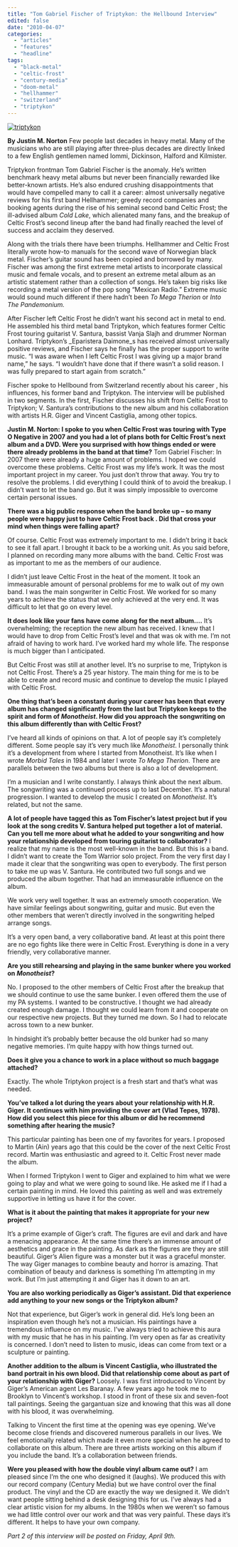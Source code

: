 ```yaml
---
title: "Tom Gabriel Fischer of Triptykon: the Hellbound Interview"
edited: false
date: "2010-04-07"
categories:
  - "articles"
  - "features"
  - "headline"
tags:
  - "black-metal"
  - "celtic-frost"
  - "century-media"
  - "doom-metal"
  - "hellhammer"
  - "switzerland"
  - "triptykon"
---
```


[![triptykon](http://www.hellbound.ca/wp-content/uploads/2010/04/triptykon.jpg "triptykon")](http://www.hellbound.ca/wp-content/uploads/2010/04/triptykon.jpg)

**By Justin M. Norton** Few people last decades in heavy metal. Many of the musicians who are still playing after three-plus decades are directly linked to a few English gentlemen named Iommi, Dickinson, Halford and Kilmister.

Triptykon frontman Tom Gabriel Fischer is the anomaly. He’s written benchmark heavy metal albums but never been financially rewarded like better-known artists. He’s also endured crushing disappointments that would have compelled many to call it a career: almost universally negative reviews for his first band Hellhammer; greedy record companies and booking agents during the rise of his seminal second band Celtic Frost; the ill-advised album _Cold Lake_, which alienated many fans, and the breakup of Celtic Frost’s second lineup after the band had finally reached the level of success and acclaim they deserved.

Along with the trials there have been triumphs. Hellhammer and Celtic Frost literally wrote how-to manuals for the second wave of Norwegian black metal. Fischer’s guitar sound has been copied and borrowed by many. Fischer was among the first extreme metal artists to incorporate classical music and female vocals, and to present an extreme metal album as an artistic statement rather than a collection of songs. He’s taken big risks like recording a metal version of the pop song “Mexican Radio.” Extreme music would sound much different if there hadn’t been _To Mega Therion_ or _Into The Pandemonium._

After Fischer left Celtic Frost he didn’t want his second act in metal to end. He assembled his third metal band Triptykon, which features former Celtic Frost touring guitarist V. Santura, bassist Vanja Slajh and drummer Norman Lonhard. Triptykon’s _Eparistera Daimone_s has received almost universally positive reviews, and Fischer says he finally has the proper support to write music. “I was aware when I left Celtic Frost I was giving up a major brand name,” he says. “I wouldn’t have done that if there wasn’t a solid reason. I was fully prepared to start again from scratch.”

Fischer spoke to Hellbound from Switzerland recently about his career , his influences, his former band and Triptykon. The interview will be published in two segments. In the first, Fischer discusses his shift from Celtic Frost to Triptykon; V. Santura’s contributions to the new album and his collaboration with artists H.R. Giger and Vincent Castiglia, among other topics.

**Justin M. Norton: I spoke to you when Celtic Frost was touring with Type O Negative in 2007 and you had a lot of plans both for Celtic Frost’s next album and a DVD. Were you surprised with how things ended or were there already problems in the band at that time?** Tom Gabriel Fischer: In 2007 there were already a huge amount of problems. I hoped we could overcome these problems. Celtic Frost was my life’s work. It was the most important project in my career. You just don’t throw that away. You try to resolve the problems. I did everything I could think of to avoid the breakup. I didn’t want to let the band go. But it was simply impossible to overcome certain personal issues.

**There was a big public response when the band broke up – so many people were happy just to have Celtic Frost back . Did that cross your mind when things were falling apart?**

Of course. Celtic Frost was extremely important to me. I didn’t bring it back to see it fall apart. I brought it back to be a working unit. As you said before, I planned on recording many more albums with the band. Celtic Frost was as important to me as the members of our audience.

I didn’t just leave Celtic Frost in the heat of the moment. It took an immeasurable amount of personal problems for me to walk out of my own band. I was the main songwriter in Celtic Frost. We worked for so many years to achieve the status that we only achieved at the very end. It was difficult to let that go on every level.

**It does look like your fans have come along for the next album….** It’s overwhelming; the reception the new album has received. I knew that I would have to drop from Celtic Frost’s level and that was ok with me. I’m not afraid of having to work hard. I’ve worked hard my whole life. The response is much bigger than I anticipated.

But Celtic Frost was still at another level. It’s no surprise to me, Triptykon is not Celtic Frost. There’s a 25 year history. The main thing for me is to be able to create and record music and continue to develop the music I played with Celtic Frost.

**One thing that’s been a constant during your career has been that every album has changed significantly from the last but Triptykon keeps to the spirit and form of _Monotheist_. How did you approach the songwriting on this album differently than with Celtic Frost?**

I’ve heard all kinds of opinions on that. A lot of people say it’s completely different. Some people say it’s very much like _Monotheist_. I personally think it’s a development from where I started from Monotheist. It’s like when I wrote _Morbid Tales_ in 1984 and later I wrote _To Mega Therion_. There are parallels between the two albums but there is also a lot of development.

I’m a musician and I write constantly. I always think about the next album. The songwriting was a continued process up to last December. It’s a natural progression. I wanted to develop the music I created on _Monotheist_. It’s related, but not the same.

**A lot of people have tagged this as Tom Fischer’s latest project but if you look at the song credits V. Santura helped put together a lot of material. Can you tell me more about what he added to your songwriting and how your relationship developed from touring guitarist to collaborator?** I realize that my name is the most well-known in the band. But this is a band. I didn’t want to create the Tom Warrior solo project. From the very first day I made it clear that the songwriting was open to everybody. The first person to take me up was V. Santura. He contributed two full songs and we produced the album together. That had an immeasurable influence on the album.

We work very well together. It was an extremely smooth cooperation. We have similar feelings about songwriting, guitar and music. But even the other members that weren’t directly involved in the songwriting helped arrange songs.

It’s a very open band, a very collaborative band. At least at this point there are no ego fights like there were in Celtic Frost. Everything is done in a very friendly, very collaborative manner.

**Are you still rehearsing and playing in the same bunker where you worked on _Monotheist_?**

No. I proposed to the other members of Celtic Frost after the breakup that we should continue to use the same bunker. I even offered them the use of my PA systems. I wanted to be constructive. I thought we had already created enough damage. I thought we could learn from it and cooperate on our respective new projects. But they turned me down. So I had to relocate across town to a new bunker.

In hindsight it’s probably better because the old bunker had so many negative memories. I’m quite happy with how things turned out.

**Does it give you a chance to work in a place without so much baggage attached?**

Exactly. The whole Triptykon project is a fresh start and that’s what was needed.

**You’ve talked a lot during the years about your relationship with H.R. Giger. It continues with him providing the cover art (Vlad Tepes, 1978). How did you select this piece for this album or did he recommend something after hearing the music?**

This particular painting has been one of my favorites for years. I proposed to Martin (Ain) years ago that this could be the cover of the next Celtic Frost record. Martin was enthusiastic and agreed to it. Celtic Frost never made the album.

When I formed Triptykon I went to Giger and explained to him what we were going to play and what we were going to sound like. He asked me if I had a certain painting in mind. He loved this painting as well and was extremely supportive in letting us have it for the cover.

**What is it about the painting that makes it appropriate for your new project?**

It’s a prime example of Giger’s craft. The figures are evil and dark and have a menacing appearance. At the same time there’s an immense amount of aesthetics and grace in the painting. As dark as the figures are they are still beautiful. Giger’s Alien figure was a monster but it was a graceful monster. The way Giger manages to combine beauty and horror is amazing. That combination of beauty and darkness is something I’m attempting in my work. But I’m just attempting it and Giger has it down to an art.

**You are also working periodically as Giger’s assistant. Did that experience add anything to your new songs or the Triptykon album?**

Not that experience, but Giger’s work in general did. He’s long been an inspiration even though he’s not a musician. His paintings have a tremendous influence on my music. I’ve always tried to achieve this aura with my music that he has in his painting. I’m very open as far as creativity is concerned. I don’t need to listen to music, ideas can come from text or a sculpture or painting.

**Another addition to the album is Vincent Castiglia, who illustrated the band portrait in his own blood. Did that relationship come about as part of your relationship with** **Giger?** Loosely. I was first introduced to Vincent by Giger’s American agent Les Baranay. A few years ago he took me to Brooklyn to Vincent’s workshop. I stood in front of these six and seven-foot tall paintings. Seeing the gargantuan size and knowing that this was all done with his blood, it was overwhelming.

Talking to Vincent the first time at the opening was eye opening. We’ve become close friends and discovered numerous parallels in our lives. We feel emotionally related which made it even more special when he agreed to collaborate on this album. There are three artists working on this album if you include the band. It’s a collaboration between friends.

**Were you pleased with how the double vinyl album came out?** I am pleased since I’m the one who designed it (laughs). We produced this with our record company (Century Media) but we have control over the final product. The vinyl and the CD are exactly the way we designed it. We didn’t want people sitting behind a desk designing this for us. I’ve always had a clear artistic vision for my albums. In the 1980s when we weren’t so famous we had little control over our work and that was very painful. These days it’s different. It helps to have your own company.

_Part 2 of this interview will be posted on Friday, April 9th._
